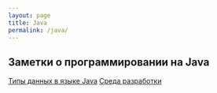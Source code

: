 ```yaml
---
layout: page
title: Java 
permalink: /java/
---
```

## Заметки о программировании на Java 

[Типы данных в языке Java](javatypes)
[Среда разработки](idea)

 
